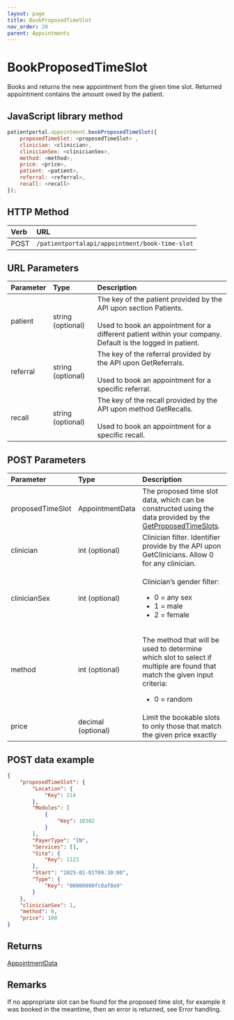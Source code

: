 ```yaml
---
layout: page
title: BookProposedTimeSlot
nav_order: 20
parent: Appointments
---
```


# BookProposedTimeSlot

Books and returns the new appointment from the given time slot. Returned appointment contains the amount owed by the patient.

## JavaScript library method

```javascript
patientportal.appointment.bookProposedTimeSlot({
    proposedTimeSlot: <proposedTimeSlot> ,
    clinician: <clinician>,
    clinicianSex: <clinicianSex>,
    method: <method>,
    price: <price>,
    patient: <patient>,
    referral: <referral>,
    recall: <recall>
});
```

## HTTP Method

| Verb | URL                                               |
|:-----|:--------------------------------------------------|
| POST | `/patientportalapi/appointment/book-time-slot` |

## URL Parameters

| Parameter | Type   | Description                                                 |
|:----------|:-------|:------------------------------------------------------------|
| patient | string (optional) | The key of the patient provided by the API upon section Patients.<br><br>Used to book an appointment for a different patient within your company. Default is the logged in patient. |
| referral | string (optional) | The key of the referral provided by the API upon GetReferrals.<br><br>Used to book an appointment for a specific referral. |
| recall | string (optional) | The key of the recall provided by the API upon method GetRecalls.<br><br>Used to book an appointment for a specific recall. |

## POST Parameters

<table>
    <thead>
        <tr>
            <th style="text-align: left">Parameter</th>
            <th style="text-align: left">Type</th>
            <th style="text-align: left">Description</th>
        </tr>
    </thead>
    <tbody>
        <tr>
            <td>proposedTimeSlot</td>
            <td>AppointmentData</td>
            <td>The proposed time slot data, which can be constructed using the data provided by the <a href="#_GetProposedTimeSlots">GetProposedTimeSlots</a>.</td>
        </tr>
        <tr>
            <td>clinician</td>
            <td>int (optional)</td>
            <td>Clinician filter. Identifier provide by the API upon GetClinicians. Allow 0 for any clinician.</td>
        </tr>
        <tr>
            <td>clinicianSex</td>
            <td>int (optional)</td>
            <td>
                <p>Clinician’s gender filter:</p>
                <ul>
                    <li>0 = any sex</li>
                    <li>1 = male</li>
                    <li>2 = female</li>
                </ul>
            </td>
        </tr>
        <tr>
            <td>method</td>
            <td>int (optional)</td>
            <td>
                <p>
                    The method that will be used to determine which slot to select if multiple are found that match the given input criteria:
                </p>
                <ul>
                    <li>0 = random</li>
                </ul>
            </td>
        </tr>
        <tr>
            <td>price</td>
            <td>decimal (optional)</td>
            <td>Limit the bookable slots to only those that match the given price exactly</td>
        </tr>
    </tbody>
</table>

## POST data example

```json
{
    "proposedTimeSlot": {
        "Location": {
            "Key": 214
        },
        "Modules": [
            {
                "Key": 10382
            }
        ],
        "PayerType": "IN",
        "Services": [],
        "Site": {
            "Key": 1123
        },
        "Start": "2025-01-01T09:30:00",
        "Type": {
            "Key": "00000000fc0af8e9"
        }
    },
    "clinicianSex": 1,
    "method": 0,
    "price": 100
}
```

## Returns

[AppointmentData](../objects-and-data-types/appointmentdata)

## Remarks

If no appropriate slot can be found for the proposed time slot, for example it was booked in the meantime, then an error is returned, see Error handling.
